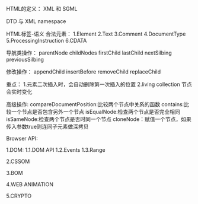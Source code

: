 HTML的定义： XML 和 SGML

DTD 与 XML namespace

HTML标签-语义
合法元素：
1.Element
2.Text
3.Comment
4.DocumentType
5.ProcessingInstruction 
6.CDATA

导航类操作：
parentNode
childNodes
firstChild
lastChild
nextSilbing
previousSilbing

修改操作：
appendChild
insertBefore
removeChild
replaceChild

重点：
1.元素二次插入时，会自动删除第一次插入的位置
2.living collection 节点会实时变化

高级操作:
compareDocumentPosition:比较两个节点中关系的函数
contains:比较一个节点是否包含另外一个节点
isEqualNode:检查两个节点是否完全相同
isSameNode:检查两个节点是否时同一个节点
cloneNode：赋值一个节点，如果传入参数true则连同子元素做深拷贝

Browser API:

1.DOM:
    1.1.DOM API
    1.2.Events
    1.3.Range

2.CSSOM

3.BOM

4.WEB ANIMATION

5.CRYPTO